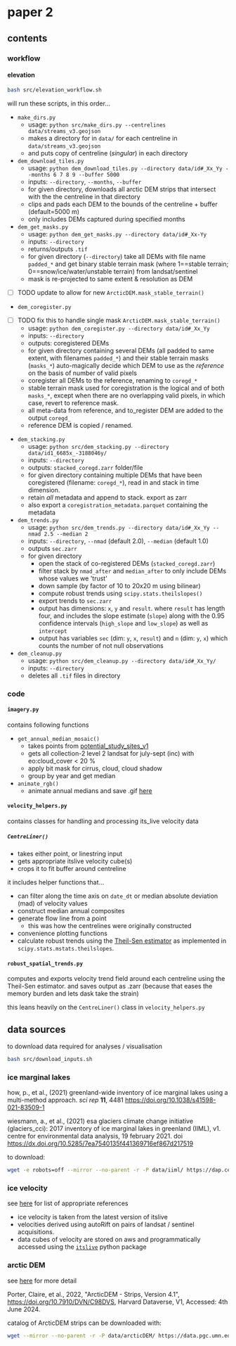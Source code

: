 # paper 2

## contents

### workflow
#### elevation

```bash
bash src/elevation_workflow.sh
```
will run these scripts, in this order...
- `make_dirs.py`
    - usage: `python src/make_dirs.py --centrelines data/streams_v3.geojson`
    - makes a directory for in `data/` for each centreline in `data/streams_v3.geojson`
    - and puts copy of centreline (*singular*) in each directory
- `dem_download_tiles.py`
    - usage: `python dem_download_tiles.py --directory data/id#_Xx_Yy --months 6 7 8 9 --buffer 5000`
    - inputs: `--directory`, `--months`, `--buffer`
    - for given directory, downloads all arctic DEM strips that intersect with the the centreline in that directory
    - clips and pads each DEM to the bounds of the centreline + buffer (default=5000 m)
    - only includes DEMs captured during specified months
- `dem_get_masks.py`
    - usage: `python dem_get_masks.py --directory data/id#_Xx-Yy`
    - inputs: `--directory`
    - returns/outputs `.tif`
    - for given directory (`--directory`) take all DEMs with file name `padded_*` and get binary stable terrain mask (where 1==stable terrain; 0==snow/ice/water/unstable terrain) from landsat/sentinel
    - mask is re-projected to same extent & resolution as DEM
- [ ] TODO update to allow for new `ArcticDEM.mask_stable_terrain()`
- `dem_coregister.py`
- [ ] TODO fix this to handle single mask `ArcticDEM.mask_stable_terrain()`
    - usage: `python dem_coregister.py --directory data/id#_Xx_Yy`
    - inputs: `--directory`
    - outputs: coregistered DEMs
    - for given directory containing several DEMs (all padded to same extent, with filenames `padded_*`) and their stable terrain masks (`masks_*`) auto-magically decide which DEM to use as the *reference* on the basis of number of valid pixels
    - coregister all DEMs to the reference, renaming to `coregd_*`
    - stable terrain mask used for coregistration is the logical and of both `masks_*`, except when there are no overlapping valid pixels, in which case, revert to reference mask.
    - all meta-data from reference, and to_register DEM are added to the output `coregd_`
    - reference DEM is copied / renamed.
- `dem_stacking.py`
    - usage: `python src/dem_stacking.py --directory data/id1_6685x_-3188046y/`
    - inputs: `--directory`
    - outputs: `stacked_coregd.zarr` folder/file
    - for given directory containing multiple DEMs that have been coregistered (filename: `coregd_*`), read in and stack in time dimension.
    - retain *all* metadata and append to stack. export as zarr
    - also export a `coregistration_metadata.parquet` containing the metadata
- `dem_trends.py`
    - usage: `python src/dem_trends.py --directory data/id#_Xx_Yy --nmad 2.5 --median 2`
    - inputs: `--directory`, `--nmad` (default 2.0), `--median` (default 1.0)
    - outputs `sec.zarr`
    - for given directory
        - open the stack of co-registered DEMs (`stacked_coregd.zarr`)
        - filter stack by `nmad_after` and `median_after` to only include DEMs whose values we 'trust'
        - down sample (by factor of 10 to 20x20 m using bilinear)
        - compute robust trends using `scipy.stats.theilslopes()`
        - export trends to `sec.zarr`
        - output has dimensions: `x`, `y` and `result`. where `result` has length four, and includes the slope estimate (`slope`) along with the 0.95 confidence intervals (`high_slope` and `low_slope`) as well as `intercept`
        - output has variables `sec` (dim: `y`, `x`, `result`) and `n` (dim: `y`, `x`) which counts the number of not null observations
- `dem_cleanup.py`
    - usage: `python src/dem_cleanup.py --directory data/id#_Xx_Yy/`
    - inputs: `--directory`
    - deletes all `.tif` files in directory

### code
#### `imagery.py`
contains following functions
- `get_annual_median_mosaic()`
    - takes points from [potential_study_sites_v1](data/potential_study_sites_v1.geojson) 
    - gets all collection-2 level 2 landsat for july-sept (inc) with eo:cloud_cover < 20 %
    - apply bit mask for cirrus, cloud, cloud shadow
    - group by year and get median
- `animate_rgb()`
    - animate annual medians and save .gif [here](results/intermediate/study_site_animations/)

#### `velocity_helpers.py`
contains classes for handling and processing its_live velocity data
##### `CentreLiner()`
- takes either point, or linestring input
- gets appropriate itslive velocity cube(s)
- crops it to fit buffer around centreline

it includes helper functions that...
- can filter along the time axis on `date_dt` or median absolute deviation (mad) of velocity values
- construct median annual composites
- generate flow line from a point
    - this was how the centrelines were originally constructed
- convenience plotting functions
- calculate robust trends using the [Theil-Sen estimator](https://en.wikipedia.org/wiki/Theil%E2%80%93Sen_estimator) as implemented in `scipy.stats.mstats.theilslopes`.

#### `robust_spatial_trends.py`
computes and exports velocity trend field around each centreline using the Theil-Sen estimator. and saves output as .zarr (because that eases the memory burden and lets dask take the strain)

this leans heavily on the `CentreLiner()` class in `velocity_helpers.py`


## data sources
to download data required for analyses / visualisation
```bash
bash src/download_inputs.sh
```

### ice marginal lakes
how, p., et al., (2021) greenland-wide inventory of ice marginal lakes using a multi-method approach. *sci rep* **11**, 4481 https://doi.org/10.1038/s41598-021-83509-1

wiesmann, a., et al., (2021) esa glaciers climate change initiative (glaciers_cci): 2017 inventory of ice marginal lakes in greenland (IIML), v1. centre for environmental data analysis, 19 february 2021. doi https://dx.doi.org/10.5285/7ea7540135f441369716ef867d217519

to download:
```bash
wget -e robots=off --mirror --no-parent -r -P data/iiml/ https://dap.ceda.ac.uk/neodc/esacci/glaciers/data/IIML/Greenland/v1/2017//
```

### ice velocity
see [here](https://its-live.jpl.nasa.gov/#how-to-cite) for list of appropriate references

- ice velocity is taken from the latest version of itslive
- velocities derived using autoRift on pairs of landsat / sentinel acquisitions.
- data cubes of velocity are stored on aws and programmatically accessed using the [`itslive`](https://github.com/nasa-jpl/itslive-py/tree/main) python package


### arctic DEM
see [here](https://www.pgc.umn.edu/data/arcticdem/) for more detail

Porter, Claire, et al., 2022, "ArcticDEM - Strips, Version 4.1", https://doi.org/10.7910/DVN/C98DVS, Harvard Dataverse, V1, Accessed: 4th June 2024. 

catalog of ArcticDEM strips can be downloaded with:
```bash
wget --mirror --no-parent -r -P data/arcticDEM/ https://data.pgc.umn.edu/elev/dem/setsm/ArcticDEM/indexes/ArcticDEM_Strip_Index_latest_gpqt.zip
```




